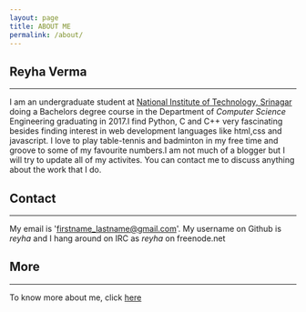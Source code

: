 ```yaml
---
layout: page
title: ABOUT ME
permalink: /about/
---
```


## **Reyha Verma**
---
I am an undergraduate student at [National Institute of Technology, Srinagar](http://www.nitsri.net/) doing a Bachelors degree course in the Department of *Computer Science* Engineering graduating in 2017.I find Python, C and C++ very fascinating besides finding interest in web development languages like html,css and javascript. I love to play table-tennis and badminton in my free time  and groove to some of my favourite numbers.I am not much of a blogger but I will try to update all of my activites. You can contact me to discuss anything about the work that I do.

## **Contact**
---
My email is 'firstname_lastname@gmail.com'. My username on Github is *reyha* and I hang around on IRC as *reyha* on freenode.net

## **More** 
---
To know more about me, click [here](https://www.facebook.com/reyha.verma)